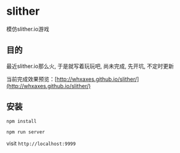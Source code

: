 # slither

模仿slither.io游戏

## 目的

最近slither.io那么火, 于是就写着玩玩吧, 尚未完成, 先开坑, 不定时更新

当前完成效果预览：[http://whxaxes.github.io/slither/](http://whxaxes.github.io/slither/)

## 安装 
```
npm install
```

```
npm run server
```

visit `http://localhost:9999`
